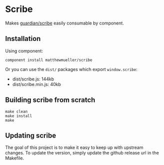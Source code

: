 # Scribe

Makes [guardian/scribe](https://github.com/guardian/scribe) easily consumable by component.

## Installation

Using component:

    component install matthewmueller/scribe

Or you can use the `dist/` packages which export `window.scribe`:

  * dist/scribe.js: 144kb
  * dist/scribe.min.js: 40kb

## Building scribe from scratch

    make clean
    make install
    make

## Updating scribe

The goal of this project is to make it easy to keep up with upstream changes. To update the version, simply update the github release url in the Makefile.
